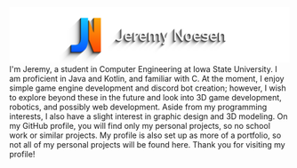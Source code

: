 ![Banner](Banner.png)
I'm Jeremy, a student in Computer Engineering at Iowa State University. I am proficient in Java and Kotlin, and familiar with C. At the moment, I enjoy simple game engine development and discord bot creation; however, I wish to explore beyond these in the future and look into 3D game development, robotics, and possibly web development. Aside from my programming interests, I also have a slight interest in graphic design and 3D modeling. On my GitHub profile, you will find only my personal projects, so no school work or similar projects. My profile is also set up as more of a portfolio, so not all of my personal projects will be found here.  Thank you for visiting my profile!
